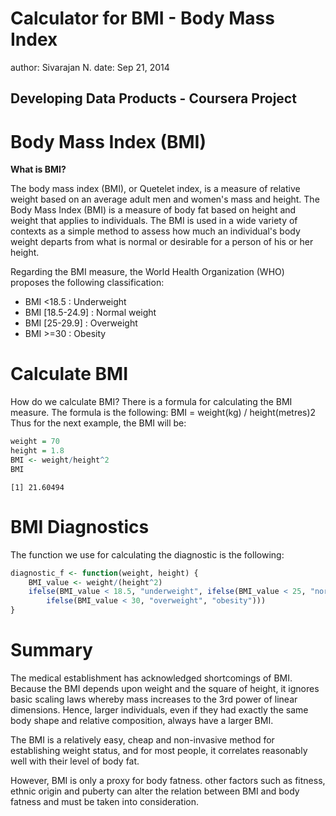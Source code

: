 Calculator for BMI - Body Mass Index 
========================================================
author: Sivarajan N. 
date: Sep 21, 2014

Developing Data Products - Coursera Project
--------------------------------------------------------


Body Mass Index (BMI)
========================================================

**What is BMI?**

The body mass index (BMI), or Quetelet index, is a measure of relative weight based on an average adult men and women's mass and height. The Body Mass Index (BMI) is a measure of body fat based on height and weight that applies to individuals. The BMI is used in a wide variety of contexts as a simple method to assess how much an individual's body weight departs from what is normal or desirable for a person of his or her height. 

Regarding the BMI measure, the World Health Organization (WHO) proposes the following classification:

- BMI <18.5 : Underweight
- BMI [18.5-24.9] : Normal weight
- BMI [25-29.9] : Overweight
- BMI >=30 : Obesity

Calculate BMI
========================================================

How do we calculate BMI?
There is a formula for calculating the BMI measure. The formula is the following:
BMI = weight(kg) / height(metres)2
Thus for the next example, the BMI will be:


```r
weight = 70
height = 1.8
BMI <- weight/height^2
BMI
```

```
[1] 21.60494
```

BMI Diagnostics
========================================================

The function we use for calculating the diagnostic is the following:


```r
diagnostic_f <- function(weight, height) {
    BMI_value <- weight/(height^2)
    ifelse(BMI_value < 18.5, "underweight", ifelse(BMI_value < 25, "normal weight", 
        ifelse(BMI_value < 30, "overweight", "obesity")))
}
```


Summary
========================================================
The medical establishment has acknowledged shortcomings of BMI. Because the BMI depends upon weight and the square of height, it ignores basic scaling laws whereby mass increases to the 3rd power of linear dimensions. Hence, larger individuals, even if they had exactly the same body shape and relative composition, always have a larger BMI.

The BMI is a relatively easy, cheap and non-invasive method for establishing weight status, and for most people, it correlates reasonably well with their level of body fat.

However, BMI is only a proxy for body fatness. other factors such as fitness, ethnic origin and puberty can alter the relation between BMI and body fatness and must be taken into consideration.
